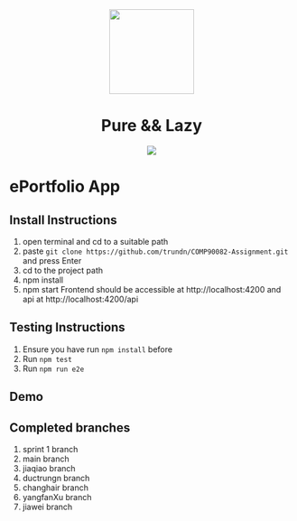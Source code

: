 <div align="center">
    <img src="https://upload.wikimedia.org/wikipedia/commons/3/39/Lambda_lc.svg" height="150"/>
</div>
<h1 align="center">
    Pure && Lazy
</h1>
<div align="center">
    <img src="https://pyheroku-badge.herokuapp.com/?app=pure-and-lazy&style=flat"/>
</div>

# ePortfolio App

## Install Instructions
1. open terminal and cd to a suitable path
2. paste `git clone https://github.com/trundn/COMP90082-Assignment.git` and press Enter
3. cd to the project path
4. npm install
5. npm start
Frontend should be accessible at http://localhost:4200 and api at http://localhost:4200/api

## Testing Instructions
1. Ensure you have run `npm install` before
2. Run `npm test`
3. Run `npm run e2e`

## Demo


## Completed branches
1. sprint 1 branch
2. main branch
3. jiaqiao branch
4. ductrungn branch
5. changhair branch
6. yangfanXu branch
7. jiawei branch


